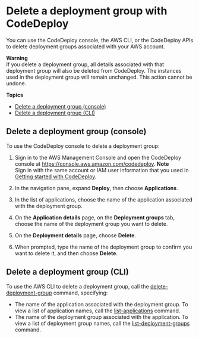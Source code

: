 # Delete a deployment group with CodeDeploy<a name="deployment-groups-delete"></a>

You can use the CodeDeploy console, the AWS CLI, or the CodeDeploy APIs to delete deployment groups associated with your AWS account\.

**Warning**  
If you delete a deployment group, all details associated with that deployment group will also be deleted from CodeDeploy\. The instances used in the deployment group will remain unchanged\. This action cannot be undone\.

**Topics**
+ [Delete a deployment group \(console\)](#deployment-groups-delete-console)
+ [Delete a deployment group \(CLI\)](#deployment-groups-delete-cli)

## Delete a deployment group \(console\)<a name="deployment-groups-delete-console"></a>

To use the CodeDeploy console to delete a deployment group:

1. Sign in to the AWS Management Console and open the CodeDeploy console at [https://console\.aws\.amazon\.com/codedeploy](https://console.aws.amazon.com/codedeploy)\.
**Note**  
Sign in with the same account or IAM user information that you used in [Getting started with CodeDeploy](getting-started-codedeploy.md)\.

1. In the navigation pane, expand **Deploy**, then choose **Applications**\.

1. In the list of applications, choose the name of the application associated with the deployment group\.

1. On the **Application details** page, on the **Deployment groups** tab, choose the name of the deployment group you want to delete\.

1. On the **Deployment details** page, choose **Delete**\. 

1. When prompted, type the name of the deployment group to confirm you want to delete it, and then choose **Delete**\.

## Delete a deployment group \(CLI\)<a name="deployment-groups-delete-cli"></a>

To use the AWS CLI to delete a deployment group, call the [delete\-deployment\-group](https://docs.aws.amazon.com/cli/latest/reference/deploy/delete-deployment-group.html) command, specifying:
+ The name of the application associated with the deployment group\. To view a list of application names, call the [list\-applications](https://docs.aws.amazon.com/cli/latest/reference/deploy/list-applications.html) command\.
+ The name of the deployment group associated with the application\. To view a list of deployment group names, call the [list\-deployment\-groups](https://docs.aws.amazon.com/cli/latest/reference/deploy/list-deployment-groups.html) command\.